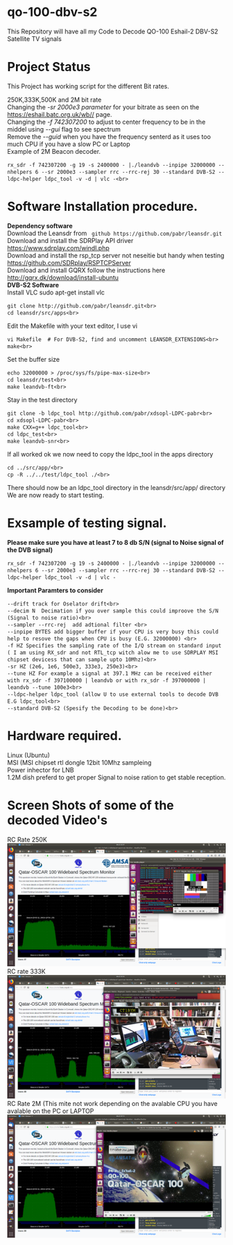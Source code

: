 # qo-100-dbv-s2
This Repository will have all my Code to Decode QO-100  Eshail-2 DBV-S2 Satellite TV signals<br>
# Project Status
This Project has working script for the different Bit rates.

250K,333K,500K and 2M bit rate<br>
Changing the *-sr 2000e3 parameter* for your bitrate as seen on  the https://eshail.batc.org.uk/wb// page.<br>
Changing the *-f 742307200* to adjust to center frequency to be in the middel using *--gui* flag to see spectrum<br>
Remove the *--guid* when you have the frequency senterd as it uses too much CPU if you have a slow PC or Laptop<br>
Example of 2M Beacon decoder.<br>
```
rx_sdr -f 742307200 -g 19 -s 2400000 - |./leandvb --inpipe 32000000 --nhelpers 6 --sr 2000e3 --sampler rrc --rrc-rej 30 --standard DVB-S2 --ldpc-helper ldpc_tool -v -d | vlc -<br>
```
# Software Installation procedure.
<b>Dependency software</b><br>
Download the Leansdr from ``` github https://github.com/pabr/leansdr.git```<br>
Download and install the SDRPlay API driver https://www.sdrplay.com/windl.php<br>
Download and install the rsp_tcp server not neseitie but handy when testing  https://github.com/SDRplay/RSPTCPServer<br>
Download and install GQRX follow the instructions here http://gqrx.dk/download/install-ubuntu<br>
<b>DVB-S2 Software</b><br>
Install VLC sudo apt-get install vlc<br>
```
git clone http://github.com/pabr/leansdr.git<br>
cd leansdr/src/apps<br>
```
Edit the Makefile with your text editor, I use vi<br>
```
vi Makefile  # For DVB-S2, find and uncomment LEANSDR_EXTENSIONS<br>
make<br>
```
Set the buffer size<br>
```
echo 32000000 > /proc/sys/fs/pipe-max-size<br>
cd leansdr/test<br>
make leandvb-ft<br>
```
Stay in the test directory<br>
```
git clone -b ldpc_tool http://github.com/pabr/xdsopl-LDPC-pabr<br>
cd xdsopl-LDPC-pabr<br>
make CXX=g++ ldpc_tool<br>
cd ldpc_test<br>
make leandvb-snr<br>
```
If all worked ok we now need to copy the ldpc_tool in the apps directory
```
cd ../src/app/<br>
cp -R ../../test/ldpc_tool ./<br>
```
There should now be an ldpc_tool directory in the leansdr/src/app/ directory<br>
We are now ready to start testing.<br>

# Exsample of testing signal.
<b>Please make sure you have at least 7 to 8 db S/N (signal to Noise signal of the DVB signal)</b><br>
```
rx_sdr -f 742307200 -g 19 -s 2400000 - |./leandvb --inpipe 32000000 --nhelpers 6 --sr 2000e3 --sampler rrc --rrc-rej 30 --standard DVB-S2 --ldpc-helper ldpc_tool -v -d | vlc -
```
<b>Important Paramters to consider</b>
```
--drift track for Oselator drift<br>
--decim N  Decimation if you over sample this could improove the S/N (Signal to noise ratio)<br>
--sampler --rrc-rej  add adtional filter <br>
--inpipe BYTES add bigger buffer if your CPU is very busy this could help to resove the gaps when CPU is busy (E.G. 32000000) <br>
-f HZ Specifies the sampling rate of the I/Q stream on standard input ( I am using RX_sdr and not RTL_tcp witch alow me to use SDRPLAY MSI chipset devicess that can sample upto 10Mhz)<br>
-sr HZ (2e6, 1e6, 500e3, 333e3, 250e3)<br>
--tune HZ For example a signal at 397.1 MHz can be received either with rx_sdr -f 397100000 | leandvb or with rx_sdr -f 397000000 | leandvb --tune 100e3<br>
--ldpc-helper ldpc_tool (allow U to use external tools to decode DVB E.G ldpc_tool<br>
--standard DVB-S2 (Spesify the Decoding to be done)<br>
```

# Hardware required.
Linux (Ubuntu)<br>
MSI (MSI chipset rtl dongle 12bit 10Mhz sampleing<br>
Power inhector  for LNB<br>
1.2M dish preferd to get proper Signal to noise ration to get stable reception.<br>

# Screen Shots of some of the decoded Video's
RC Rate 250K
![Alt text](qo-100_dbv_1.png?raw=true "DBV-S2")<br>
RC rate 333K<br>
![Alt text](qo-100_dbv_2.png?raw=true "DBV-S2")<br>
RC Rate 2M (This mite not work depending on the avalable CPU you have avalable on the PC or LAPTOP<br>
![Alt text](qo-100_dbv_3.png?raw=true "DBV-S2")<br>


